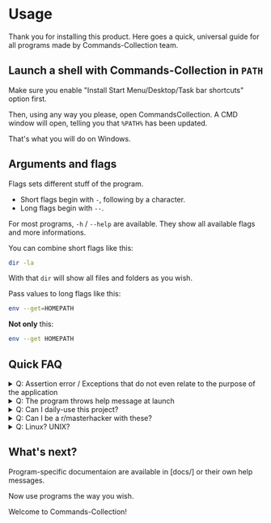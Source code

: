 # Usage

Thank you for installing this product. Here goes a quick, universal guide for all programs made by Commands-Collection team.

## Launch a shell with Commands-Collection in `PATH`

Make sure you enable "Install Start Menu/Desktop/Task bar shortcuts" option first.

Then, using any way you please, open CommandsCollection. A CMD window will open, telling you that `%PATH%` has been updated.

That's what you will do on Windows.

## Arguments and flags

Flags sets different stuff of the program.

* Short flags begin with `-`, following by a character.
* Long flags begin with `--`.

For most programs, `-h` / `--help` are available.
They show all available flags and more informations.

You can combine short flags like this:

```bash
dir -la
```

With that `dir` will show all files and folders as you wish.

Pass values to long flags like this:

```bash
env --get=HOMEPATH
```

**Not only** this:

```bash
env --get HOMEPATH
```

## Quick FAQ

<details>
<summary>Q: Assertion error / Exceptions that do not even relate to the purpose of the application</summary>

A: Report that to us.
</details>

<details>
<summary>Q: The program throws help message at launch</summary>

A: Read it. If there are yes/no typo from either side or you think it **really** should not happened, tell us.
</details>

<details>
<summary>Q: Can I daily-use this project?</summary>

A: Hell no. These are too basic for that.
</details>

<details>
<summary>Q: Can I be a r/masterhacker with these?</summary>
<details>
<summary>A: Yes.</summary>

(that subreddit mocks all of you who ask that stupid question.<br>
 go touch grass idiot. we give a shit about doing hacking stuff.)
</details>
</details>

<details>
<summary>Q: Linux? UNIX?</summary>

A: We already have it long ago. Just no installation script.
</details>

## What's next?

Program-specific documentaion are available in [docs/] or their own help messages.

Now use programs the way you wish.

Welcome to Commands-Collection!
